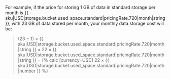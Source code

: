For example, if the price for storing 1 GB of data in standard storage per month is {{ sku|USD|storage.bucket.used_space.standard|pricingRate.720|month|string }}, with 23 GB of data stored per month, your monthly data storage cost will be:

> (23 − 1) × {{ sku|USD|storage.bucket.used_space.standard|pricingRate.720|month|string }} = 22 × {{ sku|USD|storage.bucket.used_space.standard|pricingRate.720|month|string }} = {% calc [currency=USD] 22 × {{ sku|USD|storage.bucket.used_space.standard|pricingRate.720|month|number }} %}